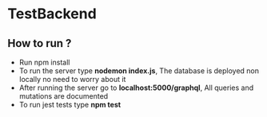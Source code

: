 # TestBackend

<h2> How to run ?</h2>
<ul>
<li>Run npm install</li>
<li>To run the server type <b>nodemon index.js</b>, The database is deployed non locally no need to worry about it</li>
<li>After running the server go to <b>localhost:5000/graphql</b>, All queries and mutations are documented</li>
<li>To run jest tests type <b>npm test</b></li>
</ul>
